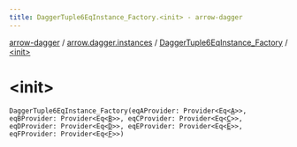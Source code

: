 ```yaml
---
title: DaggerTuple6EqInstance_Factory.<init> - arrow-dagger
---
```


[arrow-dagger](../../index.html) / [arrow.dagger.instances](../index.html) / [DaggerTuple6EqInstance_Factory](index.html) / [&lt;init&gt;](./-init-.html)

# &lt;init&gt;

`DaggerTuple6EqInstance_Factory(eqAProvider: Provider<Eq<`[`A`](index.html#A)`>>, eqBProvider: Provider<Eq<`[`B`](index.html#B)`>>, eqCProvider: Provider<Eq<`[`C`](index.html#C)`>>, eqDProvider: Provider<Eq<`[`D`](index.html#D)`>>, eqEProvider: Provider<Eq<`[`E`](index.html#E)`>>, eqFProvider: Provider<Eq<`[`F`](index.html#F)`>>)`
